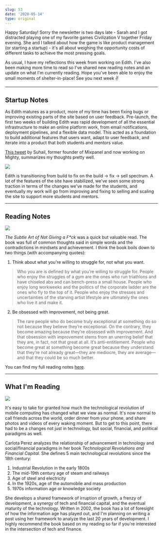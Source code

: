 ```yaml
---
slug: 53
date: '2020-05-14'
type: original
---
```

Happy Saturday! Sorry the newsletter is two days late - Sarah and I got distracted playing one of my favorite games Civilization V together Friday evening. She and I talked about how the game is like product management (or starting a startup) - it's all about weighing the opportunity costs of different tasks to achieve the most pressing goals.

As usual, I have my reflections this week from working on Edith. I've also been making more time to read so I've shared new reading notes and an update on what I'm currently reading. Hope you've been able to enjoy the small moments of shelter-in-place! See you next week ✌️

---

## Startup Notes

As Edith matures as a product, more of my time has been fixing bugs or improving existing parts of the site based on user feedback. Pre-launch, the first two weeks of building Edith was rapid development of all the essential infrastructure to make an online platform work, from email notifications, deployment pipelines, and a flexible data model. This acted as a foundation to build additional features that users want, adapt to user feedback, and iterate into a product that both students and mentors value.

[This tweet](https://twitter.com/Suhail/status/1261038970638528512) by Suhail, former founder of Mixpanel and now working on Mighty, summarizes my thoughts pretty well.

![](/newsletters/53/suhail.png)

Edith is transitioning from build to fix on the build -> fix -> sell spectrum. A lot of the features of the site have stabilized, we've seen some strong traction in terms of the changes we've made for the students, and eventually my work will go from improving and fixing to selling and scaling the site to support more students and mentors.

---

## Reading Notes

![](/books/subtle-art-of-not-giving-a-f.jpg)

*The Subtle Art of Not Giving a F\*ck* was a quick but valuable read. The book was full of common thoughts said in simple words and the contradictions in mindsets and achievement. I think the book boils down to two things (with accompanying quotes):

1. Think about what you're willing to struggle for, not what you want.

> Who you are is defined by what you’re willing to struggle for. People who enjoy the struggles of a gym are the ones who run triathlons and have chiseled abs and can bench-press a small house. People who enjoy long workweeks and the politics of the corporate ladder are the ones who fly to the top of it. People who enjoy the stresses and uncertainties of the starving artist lifestyle are ultimately the ones who live it and make it.

2. Be obsessed with improvement, not being great.

> The rare people who do become truly exceptional at something do so not because they believe they’re exceptional. On the contrary, they become amazing because they’re obsessed with improvement. And that obsession with improvement stems from an unerring belief that they are, in fact, not that great at all. It’s anti-entitlement. People who become great at something become great because they understand that they’re not already great—they are mediocre, they are average—and that they could be so much better.

You can find my full reading notes [here](/blog/subtle-art-of-not-giving-a-f).

---

## What I'm Reading

![](/books/technological-revolutions.jpg)

It's easy to take for granted how much the technological revolution of mobile computing has changed what we view as normal. It's now normal to call friends across the world, order dinner from your phone, and share photos and videos of every waking moment. But to get to this point, there had to be a changes not just in technology, but social, financial, and political paradigms as well.

Carlota Perez analyzes the relationship of advancement in technology and social/financial paradigms in her book *Technological Revolutions and Financial Capital*. She defines 5 main technological revolutions since the 18th century:

1. Industrial Revolution in the early 1800s
2. The mid-19th century age of steam and railways
3. Age of steel and electricity
4. In the 1920s, age of the automobile and mass production
5. 1970s information age or knowledge society

She develops a shared framework of irruption of growth, a frenzy of development, a synergy of tech and financial capital, and the eventual maturity of the technology. Written in 2002, the book has a lot of foresight of how the information age has played out, and I'm planning on writing a post using her framework to analyze the last 20 years of development. I highly recommend the book based on my reading so far if you're interested in the intersection of tech and finance.